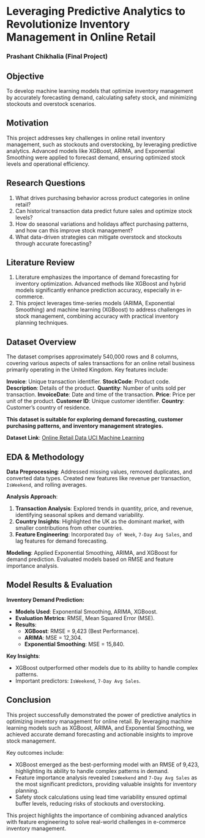 # Leveraging Predictive Analytics to Revolutionize Inventory Management in Online Retail

### Prashant Chikhalia (Final Project)

## Objective
To develop machine learning models that optimize inventory management by accurately forecasting demand, calculating safety stock, and minimizing stockouts and overstock scenarios.

## Motivation
This project addresses key challenges in online retail inventory management, such as stockouts and overstocking, by leveraging predictive analytics. Advanced models like XGBoost, ARIMA, and Exponential Smoothing were applied to forecast demand, ensuring optimized stock levels and operational efficiency.

## Research Questions
1. What drives purchasing behavior across product categories in online retail?
2. Can historical transaction data predict future sales and optimize stock levels?
3. How do seasonal variations and holidays affect purchasing patterns, and how can this improve stock management?
4. What data-driven strategies can mitigate overstock and stockouts through accurate forecasting?

## Literature Review
1. Literature emphasizes the importance of demand forecasting for inventory optimization. Advanced methods like XGBoost and hybrid models significantly enhance prediction accuracy, especially in e-commerce.  
2. This project leverages time-series models (ARIMA, Exponential Smoothing) and machine learning (XGBoost) to address challenges in stock management, combining accuracy with practical inventory planning techniques.

## Dataset Overview
The dataset comprises approximately 540,000 rows and 8 columns, covering various aspects of sales transactions for an online retail business primarily operating in the United Kingdom. Key features include:

**Invoice**: Unique transaction identifier.
**StockCode**: Product code.
**Description**: Details of the product.
**Quantity**: Number of units sold per transaction.
**InvoiceDate**: Date and time of the transaction.
**Price**: Price per unit of the product.
**Customer ID**: Unique customer identifier.
**Country**: Customer’s country of residence.

**This dataset is suitable for exploring demand forecasting, customer purchasing patterns, and inventory management strategies.**

**Dataset Link**: [Online Retail Data UCI Machine Learning](https://doi.org/10.24432/C5CG6D)

## EDA & Methodology

**Data Preprocessing**: Addressed missing values, removed duplicates, and converted data types. Created new features like revenue per transaction, `IsWeekend`, and rolling averages.

**Analysis Approach**:
1. **Transaction Analysis**: Explored trends in quantity, price, and revenue, identifying seasonal spikes and demand variability.
2. **Country Insights**: Highlighted the UK as the dominant market, with smaller contributions from other countries.
3. **Feature Engineering**: Incorporated `Day of Week`, `7-Day Avg Sales`, and lag features for demand forecasting.

**Modeling**: Applied Exponential Smoothing, ARIMA, and XGBoost for demand prediction. Evaluated models based on RMSE and feature importance analysis.

## Model Results & Evaluation

**Inventory Demand Prediction:**
- **Models Used**: Exponential Smoothing, ARIMA, XGBoost.  
- **Evaluation Metrics**: RMSE, Mean Squared Error (MSE).  
- **Results**:
  - **XGBoost**: RMSE = 9,423 (Best Performance).  
  - **ARIMA**: MSE = 12,304.  
  - **Exponential Smoothing**: MSE = 15,840.

**Key Insights**:
- XGBoost outperformed other models due to its ability to handle complex patterns.
- Important predictors: `IsWeekend`, `7-Day Avg Sales`.

## Conclusion

This project successfully demonstrated the power of predictive analytics in optimizing inventory management for online retail. By leveraging machine learning models such as XGBoost, ARIMA, and Exponential Smoothing, we achieved accurate demand forecasting and actionable insights to improve stock management.

Key outcomes include:
- XGBoost emerged as the best-performing model with an RMSE of 9,423, highlighting its ability to handle complex patterns in demand.
- Feature importance analysis revealed `IsWeekend` and `7-Day Avg Sales` as the most significant predictors, providing valuable insights for inventory planning.
- Safety stock calculations using lead time variability ensured optimal buffer levels, reducing risks of stockouts and overstocking.

This project highlights the importance of combining advanced analytics with feature engineering to solve real-world challenges in e-commerce inventory management.

